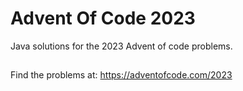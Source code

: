# Advent Of Code 2023
Java solutions for the 2023 Advent of code problems.
##
Find the problems at: https://adventofcode.com/2023
